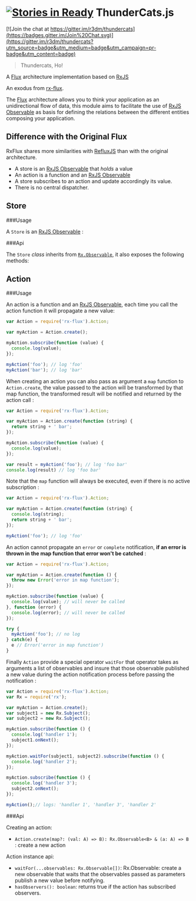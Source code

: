 [![Stories in Ready](https://badge.waffle.io/r3dm/thundercats.png?label=ready&title=Ready)](https://waffle.io/r3dm/thundercats)
ThunderCats.js
=======

[![Join the chat at https://gitter.im/r3dm/thundercats](https://badges.gitter.im/Join%20Chat.svg)](https://gitter.im/r3dm/thundercats?utm_source=badge&utm_medium=badge&utm_campaign=pr-badge&utm_content=badge)


> Thundercats, Ho!


A [Flux](https://github.com/facebook/flux/) architecture implementation based on [RxJS](https://github.com/Reactive-Extensions/RxJS)

An exodus from [rx-flux](https://github.com/fdecampredon/rx-flux).

The [Flux](https://github.com/facebook/flux/) architecture allows you to think your application as an unidirectional flow of data, this module aims to facilitate the use of [RxJS Observable](https://github.com/Reactive-Extensions/RxJS/blob/master/doc/api/core/observable.md) as basis for defining the relations between the different entities composing your application.


Difference with the Original Flux
---------------------------------

RxFlux shares more similarities with [RefluxJS](https://github.com/spoike/refluxjs) than with the original architecture.

* A store is an [RxJS Observable](https://github.com/Reactive-Extensions/RxJS/blob/master/doc/api/core/observable.md) that *holds* a value
* An action is a function and an [RxJS Observable](https://github.com/Reactive-Extensions/RxJS/blob/master/doc/api/core/observable.md)
* A store subscribes to an action and update accordingly its value.
* There is no central dispatcher.

Store
-----

###Usage

A `Store` is an [RxJS Observable](https://github.com/Reactive-Extensions/RxJS/blob/master/doc/api/core/observable.md) :


###Api

The `Store` *class* inherits from [`Rx.Observable`](https://github.com/Reactive-Extensions/RxJS/blob/master/doc/api/core/observable.md), it also exposes the following methods:


Action
------

###Usage

An action is a function and an [RxJS Observable](https://github.com/Reactive-Extensions/RxJS/blob/master/doc/api/core/observable.md), each time you call the action function it will propagate a new value: 

```javascript
var Action = require('rx-flux').Action;

var myAction = Action.create();

myAction.subscribe(function (value) {
  console.log(value);
});

myAction('foo'); // log 'foo'
myAction('bar'); // log 'bar'
```

When creating an action you can also pass as argument a `map` function to `Action.create`, the value passed to the action will be transformed by that map function, the transformed result will be notified and returned by the action call : 

```javascript
var Action = require('rx-flux').Action;

var myAction = Action.create(function (string) {
  return string + ' bar';
});

myAction.subscribe(function (value) {
  console.log(value);
});

var result = myAction('foo'); // log 'foo bar'
console.log(result) // log 'foo bar'
```

Note that the `map` function will always be executed, even if there is no active subscription : 

```javascript
var Action = require('rx-flux').Action;

var myAction = Action.create(function (string) {
  console.log(string);
  return string + ' bar';
});

myAction('foo'); // log 'foo'
```

An action cannot propagate an `error` or `complete` notification, **if an error is thrown in the map function that error won't be catched** : 

```javascript
var Action = require('rx-flux').Action;

var myAction = Action.create(function () {
  throw new Error('error in map function');
});

myAction.subscribe(function (value) {
  console.log(value); // will never be called
}, function (error) {
  console.log(error); // will never be called
});

try {
  myAction('foo'); // no log
} catch(e) {
  e // Error('error in map function')
}
```

Finally `Action` provide a special operator `waitFor` that operator takes as arguments a list of observables and insure that those observable published a new value during the action notification process before passing the notification : 

```javascript
var Action = require('rx-flux').Action;
var Rx = require('rx');

var myAction = Action.create();
var subject1 = new Rx.Subject();
var subject2 = new Rx.Subject();

myAction.subscribe(function () {
  console.log('handler 1'); 
  subject1.onNext();
});

myAction.waitFor(subject1, subject2).subscribe(function () {
  console.log('handler 2'); 
});

myAction.subscribe(function () {
  console.log('handler 3'); 
  subject2.onNext();
});

myAction();// logs: 'handler 1', 'handler 3', 'handler 2'
```

###Api

Creating an action:
* `Action.create(map?: (val: A) => B): Rx.Observable<B> & (a: A) => B` : create a new action

Action instance api: 
* `waitFor(...observables: Rx.Observable[])`: Rx.Observable: create a new observable that waits that the observables passed as parameters publish a new value before notifying.
* `hasObservers(): boolean`: returns true if the action has subscribed observers.
